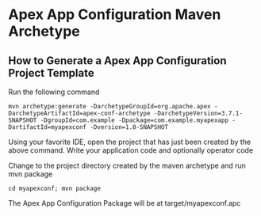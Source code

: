 Apex App Configuration Maven Archetype
======================================

How to Generate a Apex App Configuration Project Template
---------------------------------------------------------

Run the following command

    mvn archetype:generate -DarchetypeGroupId=org.apache.apex -DarchetypeArtifactId=apex-conf-archetype -DarchetypeVersion=3.7.1-SNAPSHOT -DgroupId=com.example -Dpackage=com.example.myapexapp -DartifactId=myapexconf -Dversion=1.0-SNAPSHOT

Using your favorite IDE, open the project that has just been created by the above command.
Write your application code and optionally operator code 

Change to the project directory created by the maven archetype and run mvn package

    cd myapexconf; mvn package

The Apex App Configuration Package will be at target/myapexconf.apc
